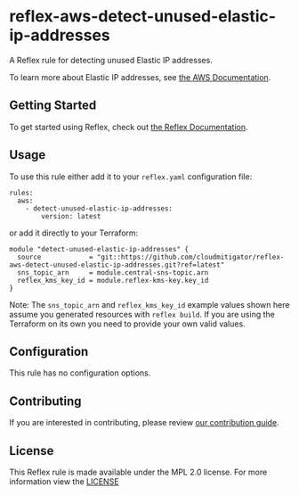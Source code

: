 # reflex-aws-detect-unused-elastic-ip-addresses
A Reflex rule for detecting unused Elastic IP addresses.

To learn more about Elastic IP addresses, see [the AWS Documentation](https://docs.aws.amazon.com/AWSEC2/latest/UserGuide/elastic-ip-addresses-eip.html).

## Getting Started
To get started using Reflex, check out [the Reflex Documentation](https://docs.cloudmitigator.com/).

## Usage
To use this rule either add it to your `reflex.yaml` configuration file:  
```
rules:
  aws:
    - detect-unused-elastic-ip-addresses:
        version: latest
```

or add it directly to your Terraform:  
```
module "detect-unused-elastic-ip-addresses" {
  source            = "git::https://github.com/cloudmitigator/reflex-aws-detect-unused-elastic-ip-addresses.git?ref=latest"
  sns_topic_arn     = module.central-sns-topic.arn
  reflex_kms_key_id = module.reflex-kms-key.key_id
}
```

Note: The `sns_topic_arn` and `reflex_kms_key_id` example values shown here assume you generated resources with `reflex build`. If you are using the Terraform on its own you need to provide your own valid values.

## Configuration
This rule has no configuration options.

## Contributing
If you are interested in contributing, please review [our contribution guide](https://docs.cloudmitigator.com/about/contributing.html).

## License
This Reflex rule is made available under the MPL 2.0 license. For more information view the [LICENSE](https://github.com/cloudmitigator/reflex-aws-detect-unused-elastic-ip-addresses/blob/master/LICENSE) 
